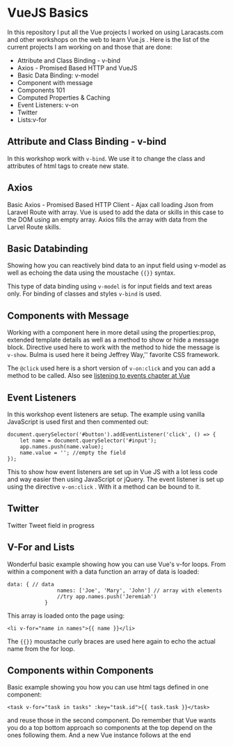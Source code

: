 # VueJS Basics

In this repository I put all the Vue projects I worked on using Laracasts.com and other workshops on the web to learn Vue.js .  Here is the list of the current projects I am working on and those that are done:

- Attribute and Class Binding - v-bind
- Axios - Promised Based HTTP and VueJS
- Basic Data Binding: v-model
- Component with message
- Components 101
- Computed Properties & Caching
- Event Listeners: v-on
- Twitter
- Lists:v-for

## Attribute and Class Binding - v-bind
In this workshop work with ```v-bind```. We use it to change the class and attributes of html tags to create new state.

## Axios
Basic Axios - Promised Based HTTP Client - Ajax call loading Json from Laravel Route with array. Vue is used to add the data or skills in this case to the DOM using an empty array. Axios fills the array with data from the Larvel Route skills.

## Basic Databinding
Showing how you can reactively bind data to an input field using v-model as well as echoing the data using the moustache ```{{}}``` syntax.

This type of data binding using ```v-model``` is for input fields and text areas only. For binding of classes and styles ```v-bind``` is used.

## Components with Message
Working with a component here in more detail using the properties:prop, extended template details as well as a method to show or hide a message block. Directive used here to work with the method to hide the message is ```v-show```. Bulma is used here it being Jeffrey Way,'' favorite CSS framework.

The `@click` used here is  a short version of `v-on:click` and you can add a method to be called. Also see [listening to events chapter at Vue](https://vuejs.org/v2/guide/events.html#Listening-to-Events)

## Event Listeners
In this workshop event listeners are setup. The example using vanilla JavaScript is used first and then commented out:
```
document.querySelector('#button').addEventListener('click', () => {
	let name = document.querySelector('#input');
	app.names.push(name.value);
	name.value = ''; //empty the field
});
```
This to show how event listeners are set up in Vue JS with a lot less code and way easier then using JavaScript or jQuery. The event listener is set up using the directive ```v-on:click``` . With it a method can be bound to it.

## Twitter

Twitter Tweet field in progress

## V-For and Lists
Wonderful basic example showing how you can use Vue's v-for loops. From within a component with a data function an array of data is loaded:
```
data: { // data
                names: ['Joe', 'Mary', 'John'] // array with elements
                //try app.names.push('Jeremiah')
            }
```
This array is loaded onto the page using:
```
<li v-for="name in names">{{ name }}</li>
```
The `{{}}` moustache curly braces are used here again to echo the actual name from the for loop.

## Components within Components
Basic example showing you how you can use html tags defined in one component:
```
<task v-for="task in tasks" :key="task.id">{{ task.task }}</task>
```
and reuse those in the second component. Do remember that Vue wants you do a top bottom approach so components at the top depend on the ones following them. And a new Vue instance follows at the end
